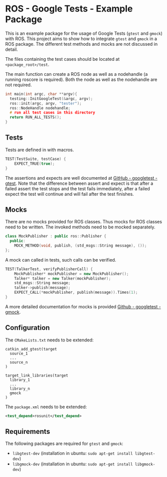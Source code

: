 # ROS - Google Tests - Example Package

This is an example package for the usage of Google Tests (`gtest` and `gmock`) with ROS.
This project aims to show how to integrate `gtest` and `gmock` in a ROS package. The different test methods and mocks are not discussed in detail.

The files containing the test cases should be located at `<package_root>/test`.

The main function can create a ROS node as well as a nodehandle (a running roscore is required).
Both the node as well as the nodehandle are not required.

``` c++
int main(int argc, char **argv){
  testing::InitGoogleTest(&argc, argv);
  ros::init(argc, argv, "tester");
  ros::NodeHandle nodehandle;
  # run all test cases in this directory
  return RUN_ALL_TESTS();
}
```

## Tests
Tests are defined in with macros.
``` c++
TEST(TestSuite, testCase) {
    EXPECT_TRUE(true);
}
```
The assertions and expects are well documented at [GitHub - googletest - gtest](https://github.com/google/googletest/blob/master/docs/primer.md).
Note that the difference between assert and expect is that after a failed assert the test stops and the test fails immediately, after a failed expect the test will continue and will fail after the test finishes.

## Mocks
There are no mocks provided for ROS classes.
Thus mocks for ROS classes need to be written.
The invoked methods need to be mocked separately.
``` c++
class MockPublisher : public ros::Publisher {
  public:
    MOCK_METHOD(void, publish, (std_msgs::String message), ());
};
```
A mock can called in tests, such calls can be verified.
``` c++
TEST(TalkerTest, verifyPublisherCall) {
    MockPublisher* mockPublisher = new MockPublisher();
    Talker* talker = new Talker(mockPublisher);
    std_msgs::String message;
    talker->publish(message);
    EXPECT_CALL(*mockPublisher, publish(message)).Times(1);
}
```
A more detailed documentation for mocks is provided [Github - googletest - gmock](https://github.com/google/googletest/blob/master/googlemock/README.md).

## Configuration
The `CMakeLists.txt` needs to be extended:
```
catkin_add_gtest(target
  source_1
  ...
  source_n
)

target_link_libraries(target
  library_1
  ...
  library_n
  gmock
)
```

The `package.xml` needs to be extended:
``` xml
<test_depend>rosunit</test_depend>
```
## Requirements
The following packages are required for `gtest` and `gmock`:
- `libgtest-dev` (installation in ubuntu: `sudo apt-get install libgtest-dev`)
- `libgmock-dev` (installation in ubuntu: `sudo apt-get install libgmock-dev`)